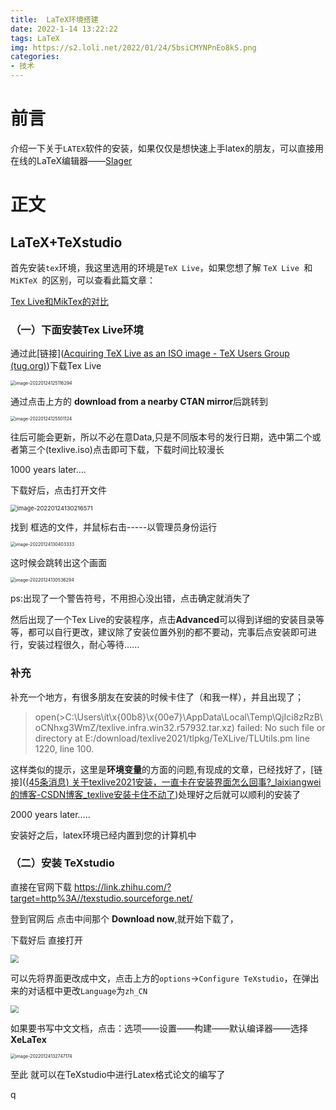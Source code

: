 ```yaml
---
title:  LaTeX环境搭建
date: 2022-1-14 13:22:22
tags: LaTeX
img: https://s2.loli.net/2022/01/24/5bsiCMYNPnEo8kS.png
categories:
- 技术
---
```

# 前言

介绍一下关于`LATEX`软件的安装，如果仅仅是想快速上手latex的朋友，可以直接用在线的LaTeX编辑器——[Slager](https://slager.cn/Home#/home)

# 正文

##   LaTeX+TeXstudio

首先安装`tex`环境，我这里选用的环境是`TeX Live`，如果您想了解 `TeX Live `和`MiKTeX `的区别，可以查看此篇文章：

[Tex Live和MikTex的对比](https://link.zhihu.com/?target=https%3A//www.cnblogs.com/liuliang1999/p/12656706.html)

### （一）下面安装**Tex Live**环境

通过此[链接]([Acquiring TeX Live as an ISO image - TeX Users Group (tug.org)](https://tug.org/texlive/acquire-iso.html))下载Tex Live

<img src="C:\Users\张家驹\AppData\Roaming\Typora\typora-user-images\image-20220124125116294.png" alt="image-20220124125116294" style="zoom: 50%;" />

通过点击上方的 **download from a nearby CTAN mirror**后跳转到

<img src="C:\Users\张家驹\AppData\Roaming\Typora\typora-user-images\image-20220124125501124.png" alt="image-20220124125501124" style="zoom: 50%;" />

往后可能会更新，所以不必在意Data,只是不同版本号的发行日期，选中第二个或者第三个(texlive.iso)点击即可下载，下载时间比较漫长

1000 years later....

下载好后，点击打开文件

<img src="https://s2.loli.net/2022/01/24/tR4fAuQVx9IjDhZ.png" alt="image-20220124130216571" style="zoom: 67%;" />

找到  框选的文件，并鼠标右击-----以管理员身份运行

<img src="C:\Users\张家驹\AppData\Roaming\Typora\typora-user-images\image-20220124130403333.png" alt="image-20220124130403333" style="zoom: 50%;" />

这时候会跳转出这个画面

<img src="https://s2.loli.net/2022/01/24/eNLmFciEBAdSy38.png" alt="image-20220124130536294" style="zoom: 50%;" />

ps:出现了一个警告符号，不用担心没出错，点击确定就消失了

然后出现了一个Tex Live的安装程序，点击**Advanced**可以得到详细的安装目录等等，都可以自行更改，建议除了安装位置外别的都不要动，完事后点安装即可进行，安装过程很久，耐心等待......

### 补充

补充一个地方，有很多朋友在安装的时候卡住了（和我一样），并且出现了；

> open(>C:\Users\ít\x{00b8}\x{00e7}\AppData\Local\Temp\QjIci8zRzB\oCNhxg3WmZ/texlive.infra.win32.r57932.tar.xz) failed: No such file or directory at E:/download/texlive2021/tlpkg/TeXLive/TLUtils.pm line 1220, <STDIN> line 100.

这样类似的提示，这里是**环境变量**的方面的问题,有现成的文章，已经找好了，[链接]([(45条消息) 关于texlive2021安装，一直卡在安装界面怎么回事?_laixiangwei的博客-CSDN博客_texlive安装卡住不动了](https://blog.csdn.net/laixiangwei/article/details/121135357))处理好之后就可以顺利的安装了

2000 years later.....

安装好之后，latex环境已经内置到您的计算机中

### （二）安装 TeXstudio

直接在官网下载 https://link.zhihu.com/?target=http%3A//texstudio.sourceforge.net/

登到官网后 点击中间那个 **Download now**,就开始下载了，

下载好后 直接打开

<img src="https://upload-images.jianshu.io/upload_images/5714082-b25bd4b5702af628.png?imageMogr2/auto-orient/strip|imageView2/2/w/854/format/webp" style="zoom: 80%;" />

可以先将界面更改成中文，点击上方的`options`->`Configure TeXstudio`，在弹出来的对话框中更改`Language`为`zh_CN`

<img src="https://upload-images.jianshu.io/upload_images/5714082-1fa34b9cf2e3070c.png?imageMogr2/auto-orient/strip|imageView2/2/w/1200/format/webp" style="zoom: 80%;" />

如果要书写中文文档，点击：选项——设置——构建——默认编译器——选择**XeLaTex**

<img src="https://s2.loli.net/2022/01/24/isTrf2nWYNRZQA4.png" alt="image-20220124132747174" style="zoom: 50%;" />

至此 就可以在TeXstudio中进行Latex格式论文的编写了

q
